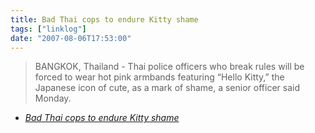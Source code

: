 ```yaml
---
title: Bad Thai cops to endure Kitty shame
tags: ["linklog"]
date: "2007-08-06T17:53:00"
---
```


> BANGKOK, Thailand - Thai police officers who break rules will be forced to wear hot pink armbands featuring &ldquo;Hello Kitty,&rdquo; the Japanese icon of cute, as a mark of shame, a senior officer said Monday.

- <cite>[Bad Thai cops to endure Kitty shame](http://www.chinadaily.com.cn/world/2007-08/07/content_5448964.htm)</cite>
